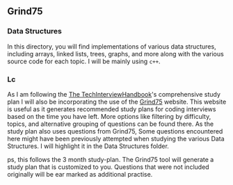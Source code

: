 ## Grind75

### Data Structures

In this directory, you will find implementations of various data structures, including arrays, linked lists, trees, graphs, and more along with the various source code for each topic. I will be mainly using `c++`.

### Lc

As I am following the [The TechInterviewHandbook](https://www.techinterviewhandbook.org/coding-interview-study-plan/)'s comprehensive study plan I will also be incorporating the use of the [Grind75](https://www.techinterviewhandbook.org/grind75) website. This website is useful as it generates recommended study plans for coding interviews based on the time you have left. More options like filtering by difficulty, topics, and alternative grouping of questions can be found there. As the study plan also uses questions from Grind75, Some questions encountered here might have been previously attempted when studying the various Data Structures. I will highlight it in the Data Structures folder. 

ps, this follows the 3 month study-plan. The Grind75 tool will generate a study plan that is customized to you. Questions that were not included originally will be ear marked as additional practise. 

